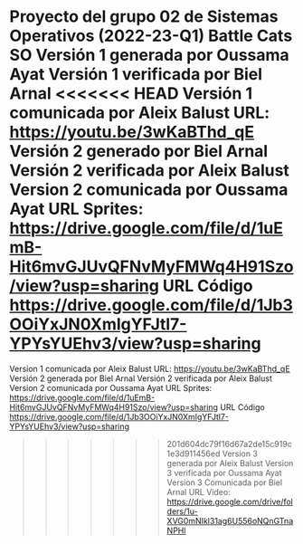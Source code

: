 Proyecto del grupo 02 de Sistemas Operativos (2022-23-Q1)
Battle Cats SO
Versión 1 generada por Oussama Ayat
Versión 1 verificada por Biel Arnal
<<<<<<< HEAD
Versión 1 comunicada por Aleix Balust
URL: https://youtu.be/3wKaBThd_qE
Versión 2 generado por Biel Arnal
Versión 2 verificada por Aleix Balust 
Version 2 comunicada por Oussama Ayat 
URL Sprites: https://drive.google.com/file/d/1uEmB-Hit6mvGJUvQFNvMyFMWq4H91Szo/view?usp=sharing 
URL Código https://drive.google.com/file/d/1Jb3OOiYxJN0XmIgYFJtl7-YPYsYUEhv3/view?usp=sharing
=======
Version 1 comunicada por Aleix Balust
URL: https://youtu.be/3wKaBThd_qE
Versión 2 generada por Biel Arnal
Versión 2 verificada por Aleix Balust
Version 2 comunicada por Oussama Ayat
URL Sprites: 
https://drive.google.com/file/d/1uEmB-Hit6mvGJUvQFNvMyFMWq4H91Szo/view?usp=sharing
URL Código
https://drive.google.com/file/d/1Jb3OOiYxJN0XmIgYFJtl7-YPYsYUEhv3/view?usp=sharing
>>>>>>> 201d604dc79f16d67a2de15c919c1e3d911456ed
Version 3 generada por Aleix Balust
Version 3 verificada por Oussama Ayat
Version 3 Comunicada por Biel Arnal
URL Video: https://drive.google.com/drive/folders/1u-XVG0mNIkl31ag6U556oNQnGTnaNPHl